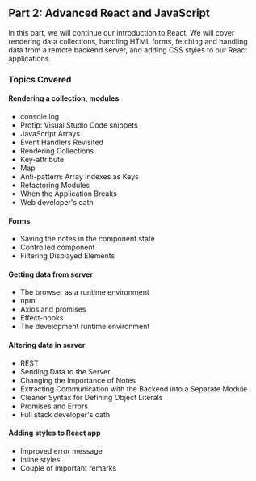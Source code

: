 

## Part 2: Advanced React and JavaScript

In this part, we will continue our introduction to React. We will cover rendering data collections, handling HTML forms, fetching and handling data from a remote backend server, and adding CSS styles to our React applications.

### Topics Covered

#### Rendering a collection, modules
- console.log
- Protip: Visual Studio Code snippets
- JavaScript Arrays
- Event Handlers Revisited
- Rendering Collections
- Key-attribute
- Map
- Anti-pattern: Array Indexes as Keys
- Refactoring Modules
- When the Application Breaks
- Web developer's oath

#### Forms
- Saving the notes in the component state
- Controlled component
- Filtering Displayed Elements

#### Getting data from server
- The browser as a runtime environment
- npm
- Axios and promises
- Effect-hooks
- The development runtime environment

#### Altering data in server
- REST
- Sending Data to the Server
- Changing the Importance of Notes
- Extracting Communication with the Backend into a Separate Module
- Cleaner Syntax for Defining Object Literals
- Promises and Errors
- Full stack developer's oath

#### Adding styles to React app
- Improved error message
- Inline styles
- Couple of important remarks

